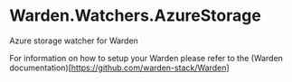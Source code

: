 # Warden.Watchers.AzureStorage
Azure storage watcher for Warden

For information on how to setup your Warden please refer to the (Warden documentation)[https://github.com/warden-stack/Warden]
